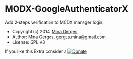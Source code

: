 MODX-GoogleAuthenticatorX
=========================

Add 2-steps verification to MODX manager login.

* Copyright (c) 2014, [Mina Gerges](http://www.minagerges.com)
* Author: Mina Gerges, <gerges.mina@gmail.com>
* License: GPL v3

If you like this Extra consider a [![Donate](https://www.paypalobjects.com/en_US/i/btn/btn_donate_LG.gif)](https://www.paypal.com/cgi-bin/webscr?cmd=_s-xclick&hosted_button_id=DKRN37ES4UCBJ)
